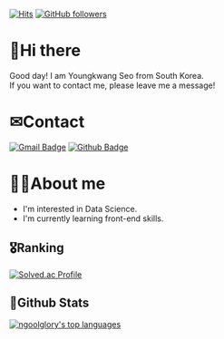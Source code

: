[![Hits](https://hits.seeyoufarm.com/api/count/incr/badge.svg?url=https%3A%2F%2Fgithub.com%2Fngoolglory&count_bg=%2379C83D&title_bg=%23555555&icon=&icon_color=%23E7E7E7&title=hits&edge_flat=false)](https://hits.seeyoufarm.com) [![GitHub followers](https://img.shields.io/github/followers/ngoolglory.svg?style=social&label=Follow&maxAge=2592000)](https://github.com/ngoolglory?tab=followers)

# 👋Hi there
Good day! I am Youngkwang Seo from South Korea.  
If you want to contact me, please leave me a message!  

# ✉Contact
[![Gmail Badge](https://img.shields.io/badge/-joungnx123@naver.com-c14438?style=flat&logo=Gmail&logoColor=white&link=mailto:joungnx123@naver.com)](mailto:joungnx123@naver.com) [![Github Badge](https://img.shields.io/badge/-ngoolglory-grey?style=flat&logo=github&logoColor=white&link=https://github.com/ngoolglory/)](https://www.github.com/ngoolglory/)

# 👨‍💻About me
- I'm interested in Data Science.
- I'm currently learning front-end skills.

## 🎖Ranking
[![Solved.ac Profile](http://mazassumnida.wtf/api/v2/generate_badge?boj=joungnx123)](https://solved.ac/joungnx123/)

## 🔧Github Stats
[![ngoolglory's top languages](https://github-readme-stats.vercel.app/api/top-langs/?username=ngoolglory&theme=blue-green)](https://github.com/ngoolglory/github-readme-stats)
